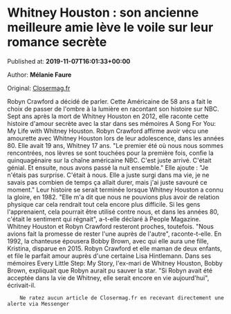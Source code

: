 
# Whitney Houston : son ancienne meilleure amie lève le voile sur leur romance secrète

Published at: **2019-11-07T16:01:33+00:00**

Author: **Mélanie Faure**

Original: [Closermag.fr](https://www.closermag.fr/people/whitney-houston-son-ancienne-meilleure-amie-leve-le-voile-sur-leur-romance-secre-1046111)

Robyn Crawford a décidé de parler. Cette Américaine de 58 ans a fait le choix de passer de l'ombre à la lumière en racontant son histoire sur NBC. Sept ans après la mort de Whitney Houston en 2012, elle raconte cette histoire d'amour secrète avec la star dans ses mémoires A Song For You: My Life with Whitney Houston.
Robyn Crawford affirme avoir vécu une amourette avec Whitney Houston lors de leur adolescence, dans les années 80. Elle avait 19 ans, Whitney 17 ans. "Le premier été où nous nous sommes rencontrées, nos lèvres se sont touchées pour la première fois, confie la quinquagénaire sur la chaîne américaine NBC. C'est juste arrivé. C'était génial. Et ensuite, nous avons passé la nuit ensemble."
Elle ajoute : "Je n'étais pas surprise. C'était à nous. Elle a juste surgi dans ma vie, je ne savais pas combien de temps ça allait durer, mais j'ai juste savouré ce moment."
Leur histoire se serait terminée lorsque Whitney Houston a connu la gloire, en 1982. "Elle m'a dit que nous ne pouvions plus avoir de relation physique car cela rendrait tout cela encore plus difficile. Si les gens l'apprenaient, cela pourrait être utilisé contre nous, et dans les années 80, c'était le sentiment qui régnait", a-t-elle déclaré à People Magazine.
Whitney Houston et Robyn Crawford resteront proches, toutefois. "Nous avions fait la promesse de rester l'une auprès de l'autre", raconte-t-elle. En 1992, la chanteuse épousera Bobby Brown, avec qui elle aura une fille, Kristina, disparue en 2015.
Robyn Crawford et elle maman de deux enfants, et file le parfait amour auprès d'une certaine Lisa Hintlemann. Dans ses mémoires Every Little Step: My Story, l'ex-mari de Whitney Houston, Bobby Brown, expliquait que Robyn aurait pu sauver la star. "Si Robyn avait été acceptée dans la vie de Whitney, elle serait encore en vie aujourd'hui", écrivait-il.

        Ne ratez aucun article de Closermag.fr en recevant directement une alerte via Messenger
      
